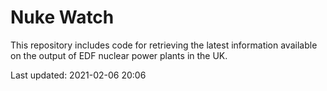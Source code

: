 # Nuke Watch

This repository includes code for retrieving the latest information available on the output of EDF nuclear power plants in the UK.

Last updated: 2021-02-06 20:06